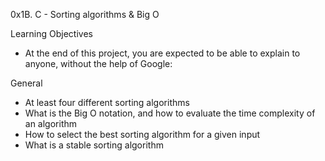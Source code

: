 0x1B. C - Sorting algorithms & Big O

Learning Objectives
- At the end of this project, you are expected to be able to explain to anyone, without the help of Google:

General
- At least four different sorting algorithms
- What is the Big O notation, and how to evaluate the time complexity of an algorithm
- How to select the best sorting algorithm for a given input
- What is a stable sorting algorithm
